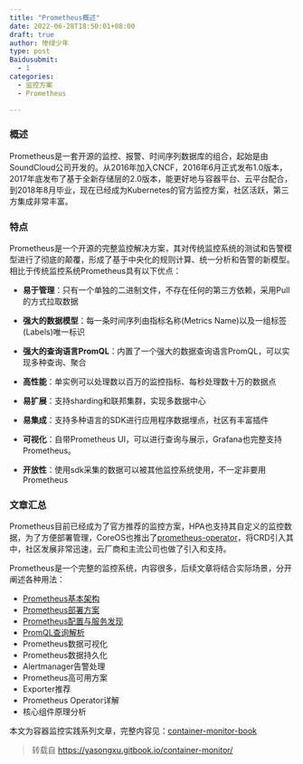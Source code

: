 ```yaml
---
title: "Prometheus概述"
date: 2022-06-28T18:50:01+08:00
draft: true
author: 惨绿少年
type: post
Baidusubmit:
  - 1
categories:
  - 监控方案
  - Prometheus

---
```


### 概述
Prometheus是一套开源的监控、报警、时间序列数据库的组合，起始是由SoundCloud公司开发的。从2016年加入CNCF，2016年6月正式发布1.0版本，2017年底发布了基于全新存储层的2.0版本，能更好地与容器平台、云平台配合，到2018年8月毕业，现在已经成为Kubernetes的官方监控方案，社区活跃，第三方集成非常丰富。
   
### 特点

  Prometheus是一个开源的完整监控解决方案，其对传统监控系统的测试和告警模型进行了彻底的颠覆，形成了基于中央化的规则计算、统一分析和告警的新模型。 相比于传统监控系统Prometheus具有以下优点：

* **易于管理**：只有一个单独的二进制文件，不存在任何的第三方依赖，采用Pull的方式拉取数据

* **强大的数据模型**：每一条时间序列由指标名称(Metrics Name)以及一组标签(Labels)唯一标识
* **强大的查询语言PromQL**：内置了一个强大的数据查询语言PromQL，可以实现多种查询、聚合

* **高性能**：单实例可以处理数以百万的监控指标、每秒处理数十万的数据点
* **易扩展**：支持sharding和联邦集群，实现多数据中心
* **易集成**：支持多种语言的SDK进行应用程序数据埋点，社区有丰富插件
* **可视化**：自带Prometheus UI，可以进行查询与展示，Grafana也完整支持Prometheus。
* **开放性**：使用sdk采集的数据可以被其他监控系统使用，不一定非要用Prometheus
   
### 文章汇总
Prometheus目前已经成为了官方推荐的监控方案，HPA也支持其自定义的监控数据，为了方便部署管理，CoreOS也推出了[prometheus-operator](https://github.com/coreos/prometheus-operator)，将CRD引入其中，社区发展非常迅速，云厂商和主流公司也做了引入和支持。

Prometheus是一个完整的监控系统，内容很多，后续文章将结合实际场景，分开阐述各种用法：

* [Prometheus基本架构](https://github.com/yasongxu/container-monitor/blob/master/opensource/agent/prometheus/Prometheus%E5%9F%BA%E6%9C%AC%E6%9E%B6%E6%9E%84.md)
* [Prometheus部署方案](https://github.com/yasongxu/container-monitor/blob/master/opensource/agent/prometheus/Prometheus%E9%83%A8%E7%BD%B2%E6%96%B9%E6%A1%88.md)
* [Prometheus配置与服务发现](https://github.com/yasongxu/container-monitor/blob/master/opensource/agent/prometheus/Prometheus%E7%9A%84%E9%85%8D%E7%BD%AE%E4%B8%8E%E6%9C%8D%E5%8A%A1%E5%8F%91%E7%8E%B0.md)
* [PromQL查询解析](https://github.com/yasongxu/container-monitor/blob/master/opensource/agent/prometheus/PromQL%E6%9F%A5%E8%AF%A2%E8%A7%A3%E6%9E%90.md)
* Prometheus数据可视化
* Prometheus数据持久化
* Alertmanager告警处理
* Prometheus高可用方案
* Exporter推荐
* Prometheus Operator详解
* 核心组件原理分析

本文为容器监控实践系列文章，完整内容见：[container-monitor-book](https://yasongxu.gitbook.io/container-monitor/)

> 转载自 
> https://yasongxu.gitbook.io/container-monitor/ 

